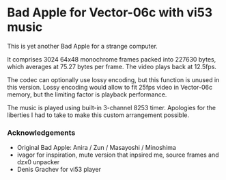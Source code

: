 # Bad Apple for Vector-06c with vi53 music

This is yet another Bad Apple for a strange computer.

It comprises 3024 64x48 monochrome frames packed into 227630 bytes, which averages at 75.27 bytes per frame. The video plays back at 12.5fps.

The codec can optionally use lossy encoding, but this function is unused in this version. Lossy encoding would allow to fit 25fps video in Vector-06c memory, but the limiting factor is playback performance.

The music is played using built-in 3-channel 8253 timer. Apologies for the liberties I had to take to make this custom arrangement possible.

### Acknowledgements
 - Original Bad Apple: Anira / Zun / Masayoshi / Minoshima
 - ivagor for inspiration, mute version that inpsired me, source frames and dzx0 unpacker
 - Denis Grachev for vi53 player
